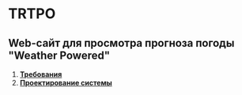 # TRTPO
## Web-сайт для просмотра прогноза погоды "Weather Powered"
1. [**Требования**](https://github.com/JustMustKill/Weather-Powered/blob/main/docs/requirements.md)
2. [**Проектирование системы**](https://github.com/JustMustKill/Weather-Powered/blob/main/docs/system_design.md)
